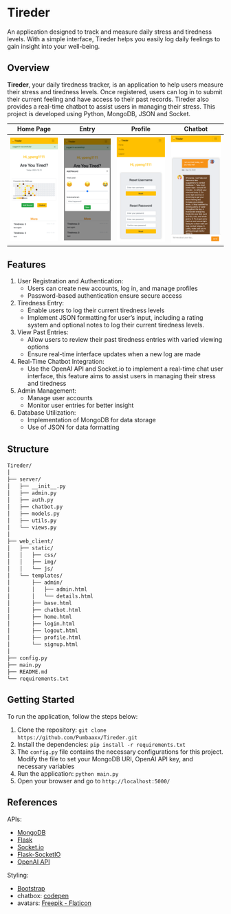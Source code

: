 # Tireder

An application designed to track and measure daily stress and tiredness levels.
With a simple interface, Tireder helps you easily log daily feelings to gain insight into your well-being.

## Overview
**Tireder**, your daily tiredness tracker, is an application to help users measure their stress and tiredness levels.
Once registered, users can log in to submit their current feeling and have access to their past records.
Tireder also provides a real-time chatbot to assist users in managing their stress. This project is developed using Python, MongoDB, JSON and Socket.

| Home Page | Entry | Profile | Chatbot |
| :---: | :---: | :---: | :---: |
| <img src="./web_client/static/img/tireder_home.png" width="150px"> | <img src="./web_client/static/img/tireder_record.png" width="150px"> | <img src="./web_client/static/img/tireder_profile.png" width="150px"> | <img src="./web_client/static/img/tireder_chat.png" width="150px"> | 


## Features
1. User Registration and Authentication:
   - Users can create new accounts, log in, and manage profiles 
   - Password-based authentication ensure secure access
2. Tiredness Entry:
   - Enable users to log their current tiredness levels
   - Implement JSON formatting for user’s input, including a rating system and optional notes to log their current tiredness levels.
3. View Past Entries:
   - Allow users to review their past tiredness entries with varied viewing options 
   - Ensure real-time interface updates when a new log are made
4. Real-Time Chatbot Integration:
   - Use the OpenAI API and Socket.io to implement a real-time chat user interface, this feature aims to assist users in managing their stress and tiredness
5. Admin Management:
   - Manage user accounts
   - Monitor user entries for better insight
6. Database Utilization:
   - Implementation of MongoDB for data storage
   - Use of JSON for data formatting


## Structure
```
Tireder/
│
├── server/
│   ├── __init__.py
│   ├── admin.py
│   ├── auth.py
│   ├── chatbot.py
│   ├── models.py
│   ├── utils.py
│   └── views.py
│
├── web_client/
│   ├── static/
│   │   ├── css/
│   │   ├── img/
│   │   └── js/
│   └── templates/
│       ├── admin/
│       │   ├── admin.html
│       │   └── details.html
│       ├── base.html
│       ├── chatbot.html
│       ├── home.html
│       ├── login.html
│       ├── logout.html
│       ├── profile.html
│       └── signup.html
│
├── config.py
├── main.py
├── README.md
└── requirements.txt
```


## Getting Started
To run the application, follow the steps below:
1. Clone the repository: `git clone https://github.com/Pumbaaxx/Tireder.git`
2. Install the dependencies: `pip install -r requirements.txt`
3. The `config.py` file contains the necessary configurations for this project. Modify the file to set your MongoDB URI, OpenAI API key, and necessary variables
3. Run the application: `python main.py`
4. Open your browser and go to `http://localhost:5000/`


## References
APIs:
- [MongoDB](https://www.mongodb.com/)
- [Flask](https://flask.palletsprojects.com/en/1.1.x/)
- [Socket.io](https://socket.io/)
- [Flask-SocketIO](https://flask-socketio.readthedocs.io/en/latest/)
- [OpenAI API](https://beta.openai.com/)

Styling:
- [Bootstrap](https://getbootstrap.com/)
- chatbox: [codepen](https://codepen.io/)
- avatars: [Freepik - Flaticon](https://www.flaticon.com/free-icons/buddy)
